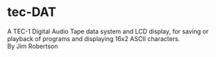 # tec-DAT
A TEC-1 Digital Audio Tape data system and LCD display, for saving or playback of programs and displaying 16x2 ASCII characters.  
By Jim Robertson

